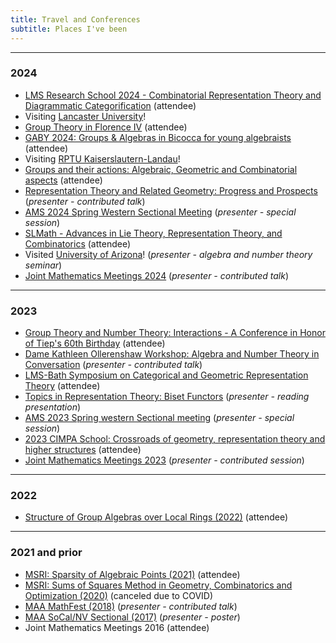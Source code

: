 ```yaml
---
title: Travel and Conferences
subtitle: Places I've been
---
```



---

### 2024

- [LMS Research School 2024 - Combinatorial Representation Theory and Diagrammatic Categorification](https://sites.google.com/view/york-lms-research-school-2024/home) (attendee)
- Visiting [Lancaster University](https://www.lancaster.ac.uk/maths/)!
- [Group Theory in Florence IV](https://sites.google.com/view/groupsinflorenceiv/) (attendee)
- [GABY 2024: Groups & Algebras in Bicocca for young algebraists](https://staff.matapp.unimib.it/~/gaby/gaby2024/index.html) (attendee)
- Visiting [RPTU Kaiserslautern-Landau](https://math.rptu.de/en/home)!
- [Groups and their actions: Algebraic, Geometric and Combinatorial aspects](https://gaagc24.github.io) (attendee)
- [Representation Theory and Related Geometry: Progress and Prospects](https://sites.google.com/view/representation-theory-geometry) (*presenter - contributed talk*)
- [AMS 2024 Spring Western Sectional Meeting](http://www.ams.org/meetings/sectional/2299_program.html) (*presenter - special session*)
- [SLMath - Advances in Lie Theory, Representation Theory, and Combinatorics](https://www.slmath.org/workshops/1065) (attendee)
- Visited [University of Arizona](https://www.math.arizona.edu/)! (*presenter - algebra and number theory seminar*)
- [Joint Mathematics Meetings 2024](https://www.jointmathematicsmeetings.org/meetings/national/jmm2024/2300_program.html) (*presenter - contributed talk*)

---

### 2023

- [Group Theory and Number Theory: Interactions - A Conference in Honor of Tiep's 60th Birthday](https://sites.google.com/view/tiep60conference) (attendee)
- [Dame Kathleen Ollerenshaw Workshop: Algebra and Number Theory in Conversation](https://sites.google.com/view/antic-manchester/home?authuser=0) (*presenter - contributed talk*)
- [LMS-Bath Symposium on Categorical and Geometric Representation Theory](https://www.lms.ac.uk/events/symposium/CategoricalandGeometricRepresentationTheory) (attendee)
- [Topics in Representation Theory: Biset Functors](https://shi.matmor.unam.mx/workshop/main.html) (*presenter - reading presentation*)
- [AMS 2023 Spring western Sectional meeting](http://www.ams.org/meetings/sectional/2293_program.html) (*presenter - special session*)
- [2023 CIMPA School: Crossroads of geometry, representation theory and higher structures](https://crossroads-2023.github.io/speakers.html) (attendee)
- [Joint Mathematics Meetings 2023](https://www.jointmathematicsmeetings.org/meetings/national/jmm2023/2270_program.html) (*presenter - contributed session*)

---

### 2022

- [Structure of Group Algebras over Local Rings (2022)](https://sites.google.com/view/ambleside2022/home?authuser=0) (attendee)

---

### 2021 and prior
- [MSRI: Sparsity of Algebraic Points (2021)](https://www.msri.org/summer_schools/962) (attendee)
- [MSRI: Sums of Squares Method in Geometry, Combinatorics and Optimization (2020)](https://www.msri.org/summer_schools/924) (canceled due to COVID)
- [MAA MathFest (2018)](https://www.maa.org/sites/default/files/pdf/mathfest/2018/MathFestProgram2018.pdf) (*presenter - contributed talk*)
- [MAA SoCal/NV Sectional (2017)](http://sections.maa.org/socalnv/Meeting2017Spring.html) (*presenter - poster*)
- Joint Mathematics Meetings 2016 (attendee)

